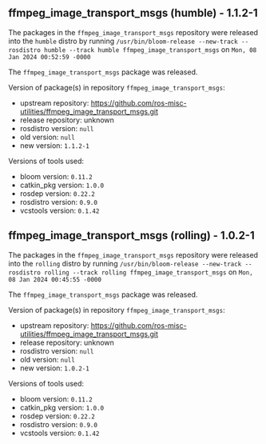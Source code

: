 ## ffmpeg_image_transport_msgs (humble) - 1.1.2-1

The packages in the `ffmpeg_image_transport_msgs` repository were released into the `humble` distro by running `/usr/bin/bloom-release --new-track --rosdistro humble --track humble ffmpeg_image_transport_msgs` on `Mon, 08 Jan 2024 00:52:59 -0000`

The `ffmpeg_image_transport_msgs` package was released.

Version of package(s) in repository `ffmpeg_image_transport_msgs`:

- upstream repository: https://github.com/ros-misc-utilities/ffmpeg_image_transport_msgs.git
- release repository: unknown
- rosdistro version: `null`
- old version: `null`
- new version: `1.1.2-1`

Versions of tools used:

- bloom version: `0.11.2`
- catkin_pkg version: `1.0.0`
- rosdep version: `0.22.2`
- rosdistro version: `0.9.0`
- vcstools version: `0.1.42`


## ffmpeg_image_transport_msgs (rolling) - 1.0.2-1

The packages in the `ffmpeg_image_transport_msgs` repository were released into the `rolling` distro by running `/usr/bin/bloom-release --new-track --rosdistro rolling --track rolling ffmpeg_image_transport_msgs` on `Mon, 08 Jan 2024 00:45:55 -0000`

The `ffmpeg_image_transport_msgs` package was released.

Version of package(s) in repository `ffmpeg_image_transport_msgs`:

- upstream repository: https://github.com/ros-misc-utilities/ffmpeg_image_transport_msgs.git
- release repository: unknown
- rosdistro version: `null`
- old version: `null`
- new version: `1.0.2-1`

Versions of tools used:

- bloom version: `0.11.2`
- catkin_pkg version: `1.0.0`
- rosdep version: `0.22.2`
- rosdistro version: `0.9.0`
- vcstools version: `0.1.42`



